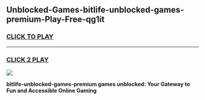 
## Unblocked-Games-bitlife-unblocked-games-premium-Play-Free-qg1it
<h3>
<a href="https://premium76.site?title=bitlife-unblocked-games-premium&ref=10A">CLICK TO PLAY</a></h3>
<hr>

<h3>
<a href="https://premium76.site?title=bitlife-unblocked-games-premium&ref=10A">CLICK 2 PLAY</a>
  
</h3>

<a href="https://premium76.site?title=bitlife-unblocked-games-premium&ref=10A"><img src="https://clearcache.store/games.png"></a>


**bitlife-unblocked-games-premium games unblocked: Your Gateway to Fun and Accessible Online Gaming**
